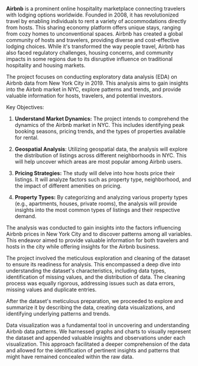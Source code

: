**Airbnb** is a prominent online hospitality marketplace connecting travelers with lodging options worldwide. Founded in 2008, it has revolutionized travel by enabling individuals to rent a variety of accommodations directly from hosts. This sharing economy platform offers unique stays, ranging from cozy homes to unconventional spaces. Airbnb has created a global community of hosts and travelers, providing diverse and cost-effective lodging choices. While it's transformed the way people travel, Airbnb has also faced regulatory challenges, housing concerns, and community impacts in some regions due to its disruptive influence on traditional hospitality and housing markets.


The project focuses on conducting exploratory data analysis (EDA) on Airbnb data from New York City in 2019. This analysis aims to gain insights into the Airbnb market in NYC, explore patterns and trends, and provide valuable information for hosts, travelers, and potential investors.

Key Objectives:


1. **Understand Market Dynamics:** The project intends to comprehend the dynamics of the Airbnb market in NYC. This includes identifying peak booking seasons, pricing trends, and the types of properties available for rental.

2. **Geospatial Analysis**: Utilizing geospatial data, the analysis will explore the distribution of listings across different neighborhoods in NYC. This will help uncover which areas are most popular among Airbnb users.

3. **Pricing Strategies:** The study will delve into how hosts price their listings. It will analyze factors such as property type, neighborhood, and the impact of different amenities on pricing.

4. **Property Types:** By categorizing and analyzing various property types (e.g., apartments, houses, private rooms), the analysis will provide insights into the most common types of listings and their respective demand.


The analysis was conducted to gain insights into the factors influencing Airbnb prices in New York City and to discover patterns among all variables. This endeavor aimed to provide valuable information for both travelers and hosts in the city while offering insights for the Airbnb business.

The project involved the meticulous exploration and cleaning of the dataset to ensure its readiness for analysis. This encompassed a deep dive into understanding the dataset's characteristics, including data types, identification of missing values, and the distribution of data. The cleaning process was equally rigorous, addressing issues such as data errors, missing values and duplicate entries.

After the dataset's meticulous preparation, we proceeded to explore and summarize it by describing the data, creating data visualizations, and identifying underlying patterns and trends.

Data visualization was a fundamental tool in uncovering and understanding Airbnb data patterns. We harnessed graphs and charts to visually represent the dataset and appended valuable insights and observations under each visualization. This approach facilitated a deeper comprehension of the data and allowed for the identification of pertinent insights and patterns that might have remained concealed within the raw data.
